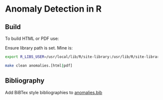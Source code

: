 # Anomaly Detection in R

## Build

To build HTML or PDF use:

Ensure library path is set. Mine is:

```bash
export R_LIBS_USER=/usr/local/lib/R/site-library:/usr/lib/R/site-library:/usr/lib/R/library
```

```bash
make clean anomalies.[html|pdf]
```

## Bibliography

Add BiBTex style bibliographies to [anomalies.bib](./anomalies.bib)

